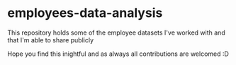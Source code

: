 # employees-data-analysis
This repository holds some of the employee datasets I've worked with and that I'm able to share publicly

Hope you find this inightful and as always all contributions are welcomed :D
